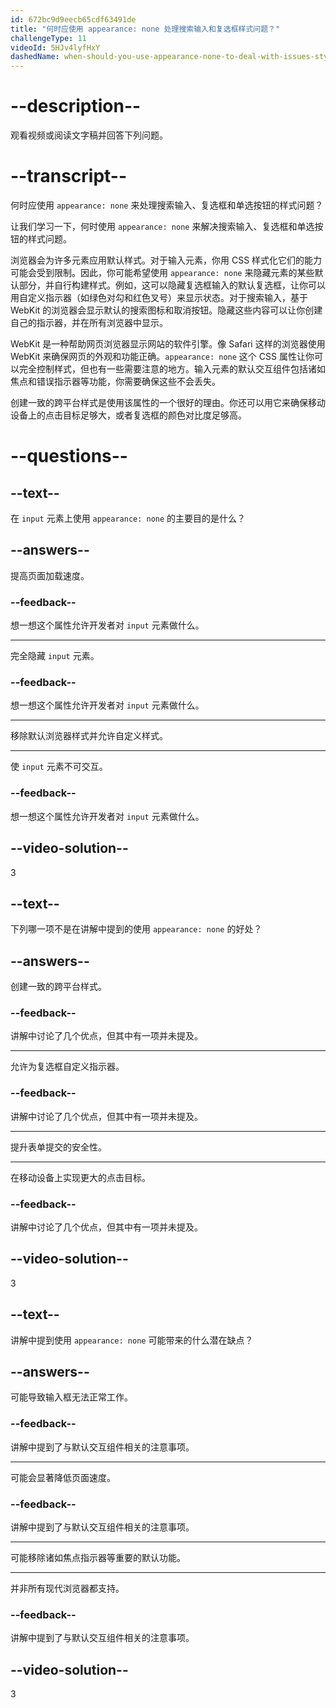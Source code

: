 ```yaml
---
id: 672bc9d9eecb65cdf63491de
title: "何时应使用 appearance: none 处理搜索输入和复选框样式问题？"
challengeType: 11
videoId: 5HJv4lyfHxY
dashedName: when-should-you-use-appearance-none-to-deal-with-issues-styling-search-inputs-and-checkboxes
---
```


# --description--

观看视频或阅读文字稿并回答下列问题。

# --transcript--

何时应使用 `appearance: none` 来处理搜索输入、复选框和单选按钮的样式问题？

让我们学习一下，何时使用 `appearance: none` 来解决搜索输入、复选框和单选按钮的样式问题。

浏览器会为许多元素应用默认样式。对于输入元素，你用 CSS 样式化它们的能力可能会受到限制。因此，你可能希望使用 `appearance: none` 来隐藏元素的某些默认部分，并自行构建样式。例如，这可以隐藏复选框输入的默认复选框，让你可以用自定义指示器（如绿色对勾和红色叉号）来显示状态。对于搜索输入，基于 WebKit 的浏览器会显示默认的搜索图标和取消按钮。隐藏这些内容可以让你创建自己的指示器，并在所有浏览器中显示。

WebKit 是一种帮助网页浏览器显示网站的软件引擎。像 Safari 这样的浏览器使用 WebKit 来确保网页的外观和功能正确。`appearance: none` 这个 CSS 属性让你可以完全控制样式，但也有一些需要注意的地方。输入元素的默认交互组件包括诸如焦点和错误指示器等功能，你需要确保这些不会丢失。

创建一致的跨平台样式是使用该属性的一个很好的理由。你还可以用它来确保移动设备上的点击目标足够大，或者复选框的颜色对比度足够高。

# --questions--

## --text--

在 `input` 元素上使用 `appearance: none` 的主要目的是什么？

## --answers--

提高页面加载速度。

### --feedback--

想一想这个属性允许开发者对 `input` 元素做什么。

---

完全隐藏 `input` 元素。

### --feedback--

想一想这个属性允许开发者对 `input` 元素做什么。

---

移除默认浏览器样式并允许自定义样式。

---

使 `input` 元素不可交互。

### --feedback--

想一想这个属性允许开发者对 `input` 元素做什么。

## --video-solution--

3

## --text--

下列哪一项不是在讲解中提到的使用 `appearance: none` 的好处？

## --answers--

创建一致的跨平台样式。

### --feedback--

讲解中讨论了几个优点，但其中有一项并未提及。

---

允许为复选框自定义指示器。

### --feedback--

讲解中讨论了几个优点，但其中有一项并未提及。

---

提升表单提交的安全性。

---

在移动设备上实现更大的点击目标。

### --feedback--

讲解中讨论了几个优点，但其中有一项并未提及。

## --video-solution--

3

## --text--

讲解中提到使用 `appearance: none` 可能带来的什么潜在缺点？

## --answers--

可能导致输入框无法正常工作。

### --feedback--

讲解中提到了与默认交互组件相关的注意事项。

---

可能会显著降低页面速度。

### --feedback--

讲解中提到了与默认交互组件相关的注意事项。

---

可能移除诸如焦点指示器等重要的默认功能。

---

并非所有现代浏览器都支持。

### --feedback--

讲解中提到了与默认交互组件相关的注意事项。

## --video-solution--

3

